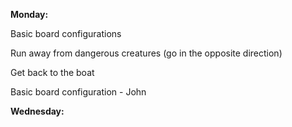 **Monday:**

Basic board configurations

Run away from dangerous creatures (go in the opposite direction)

Get back to the boat

Basic board configuration - John


**Wednesday:**